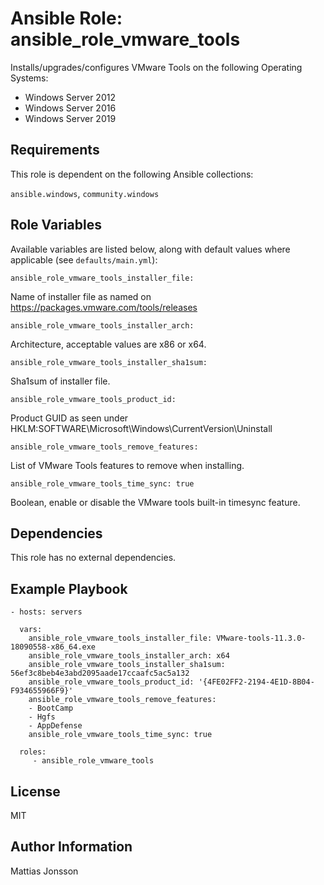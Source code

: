Ansible Role: ansible_role_vmware_tools
=========

Installs/upgrades/configures VMware Tools on the following Operating Systems:

<ul>
<li> Windows Server 2012
<li> Windows Server 2016
<li> Windows Server 2019
</ul>

Requirements
------------

This role is dependent on the following Ansible collections:

`ansible.windows`, `community.windows`

Role Variables
--------------

Available variables are listed below, along with default values where applicable (see `defaults/main.yml`):


    ansible_role_vmware_tools_installer_file:

Name of installer file as named on https://packages.vmware.com/tools/releases

    ansible_role_vmware_tools_installer_arch:

Architecture, acceptable values are x86 or x64.

    ansible_role_vmware_tools_installer_sha1sum:

Sha1sum of installer file.

    ansible_role_vmware_tools_product_id:

 Product GUID as seen under HKLM:SOFTWARE\Microsoft\Windows\CurrentVersion\Uninstall

    ansible_role_vmware_tools_remove_features:

List of VMware Tools features to remove when installing.

    ansible_role_vmware_tools_time_sync: true

Boolean, enable or disable the VMware tools built-in timesync feature.


Dependencies
------------

This role has no external dependencies.

Example Playbook
----------------

    - hosts: servers

      vars:
        ansible_role_vmware_tools_installer_file: VMware-tools-11.3.0-18090558-x86_64.exe
        ansible_role_vmware_tools_installer_arch: x64
        ansible_role_vmware_tools_installer_sha1sum: 56ef3c8beb4e3abd2095aade17ccaafc5ac5a132
        ansible_role_vmware_tools_product_id: '{4FE02FF2-2194-4E1D-8B04-F934655966F9}'
        ansible_role_vmware_tools_remove_features: 
        - BootCamp
        - Hgfs
        - AppDefense
        ansible_role_vmware_tools_time_sync: true

      roles:
         - ansible_role_vmware_tools

License
-------

MIT

Author Information
------------------

Mattias Jonsson
